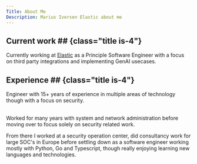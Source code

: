 ```yaml
---
Title: About Me
Description: Marius Iversen Elastic about me
---
```


## Current work ## {class="title is-4"}
Currently working at [Elastic](https://elastic.co) as a Principle Software Engineer with a focus on third party integrations and implementing GenAI usecases.
</br>

## Experience ## {class="title is-4"}
Engineer with 15+ years of experience in multiple areas of technology though with a focus on security.  
</br>

Worked for many years with system and network administration before moving over to focus solely on security related work.
</br>

From there I worked at a security operation center, did consultancy work for large SOC's in Europe before settling down as a software engineer working mostly with Python, Go and Typescript, though really enjoying learning new languages and technologies.

